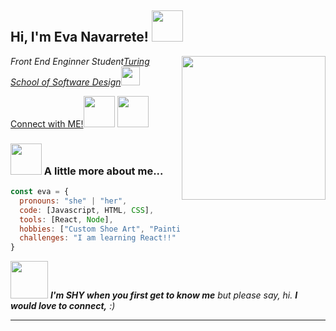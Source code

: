 <h2> Hi, I'm Eva Navarrete! <img src="https://media.giphy.com/media/mGcNjsfWAjY5AEZNw6/giphy.gif" width="50"></h2>
<img align='right' src="https://media.giphy.com/media/ieyl9zmCjO4b4t6qoY/giphy.gif" width="230">
<p><em>Front End Enginner Student<a href="https://turing.edu/">Turing School of Software Design</a><img src="https://media.giphy.com/media/WUlplcMpOCEmTGBtBW/giphy.gif" width="30">
</em></p>

<a href="https://www.linkedin.com/in/eva-navarrete-651450204/">Connect with ME!</a><img src="https://media.giphy.com/media/stdqoZQtv5JVM1mI1j/giphy.gif" width="50px"/>
<a href="https://github.com/Eva-Navarrete"></a><img src="https://media.giphy.com/media/Y01wot3Bt9Bpdz8xvs/giphy.gif" width="50px"/>



### <img src="https://media.giphy.com/media/VgCDAzcKvsR6OM0uWg/giphy.gif" width="50"> A little more about me...  

```javascript
const eva = {
  pronouns: "she" | "her",
  code: [Javascript, HTML, CSS],
  tools: [React, Node],
  hobbies: ["Custom Shoe Art", "Painting", "Hiking", "Paddle Boarding"],
  challenges: "I am learning React!!"
}
```

<img src="https://media.giphy.com/media/h5pTKXLebrI0p8onzj/giphy.gif" width="60"> <em><b>I'm SHY when you first get to know me</b> but please say, hi. <b> I would love to connect,</b> :)</em>

---
